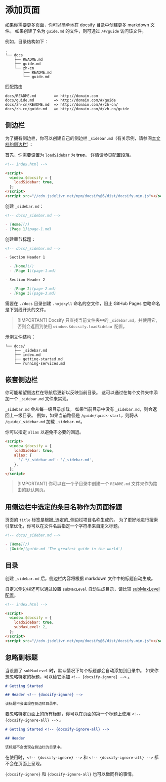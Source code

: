 # 添加页面

如果你需要更多页面，你可以简单地在 docsify 目录中创建更多 markdown 文件。 如果创建了名为 `guide.md` 的文件，则可通过 `/#/guide` 访问该文件。

例如，目录结构如下：

```text
.
└── docs
    ├── README.md
    ├── guide.md
    └── zh-cn
        ├── README.md
        └── guide.md
```

匹配路由

```text
docs/README.md        => http://domain.com
docs/guide.md         => http://domain.com/#/guide
docs/zh-cn/README.md  => http://domain.com/#/zh-cn/
docs/zh-cn/guide.md   => http://domain.com/#/zh-cn/guide
```

## 侧边栏

为了拥有侧边栏，你可以创建自己的侧边栏 `_sidebar.md`（有关示例，请参阅[本文档的侧边栏](https://github.com/docsifyjs/docsify/blob/main/docs/_sidebar.md)）：

首先，你需要设置为 `loadSidebar` 为 **true**。 详情请参见[配置段落](zh-cn/configuration#loadsidebar)。

```html
<!-- index.html -->

<script>
  window.$docsify = {
    loadSidebar: true,
  };
</script>
<script src="//cdn.jsdelivr.net/npm/docsify@5/dist/docsify.min.js"></script>
```

创建 `_sidebar.md`：

```markdown
<!-- docs/_sidebar.md -->

- [Home](/)
- [Page 1](page-1.md)
```

创建章节标题：

```markdown
<!-- docs/_sidebar.md -->

- Section Header 1

  - [Home](/)
  - [Page 1](page-1.md)

- Section Header 2

  - [Page 2](page-2.md)
  - [Page 3](page-3.md)
```

需要在 `./docs` 目录创建 `.nojekyll` 命名的空文件，阻止 GitHub Pages 忽略命名是下划线开头的文件。

> [!IMPORTANT] Docsify 只查找当前文件夹中的 `_sidebar.md`，并使用它，否则会返回到使用 `window.$docsify.loadSidebar` 配置。

示例文件结构：

```text
└── docs/
    ├── _sidebar.md
    ├── index.md
    ├── getting-started.md
    └── running-services.md
```

## 嵌套侧边栏

你可能希望侧边栏在导航后更新以反映当前目录。 这可以通过在每个文件夹中添加一个 `_sidebar.md` 文件来实现。

`_sidebar.md` 会从每一级目录加载。 如果当前目录中没有 `_sidebar.md`，则会返回上一级目录。 例如，如果当前路径是 `/guide/quick-start`，则将从 `/guide/_sidebar.md` 加载 `_sidebar.md`。

你可以指定 `alias` 以避免不必要的回退。

```html
<script>
  window.$docsify = {
    loadSidebar: true,
    alias: {
      '/.*/_sidebar.md': '/_sidebar.md',
    },
  };
</script>
```

> [!IMPORTANT] 你可以在一个子目录中创建一个 `README.md` 文件来作为路由的默认网页。

## 用侧边栏中选定的条目名称作为页面标题

页面的 `title` 标签是根据_选定的_侧边栏项目名称生成的。 为了更好地进行搜索引擎优化，你可以在文件名后指定一个字符串来自定义标题。

```markdown
<!-- docs/_sidebar.md -->

- [Home](/)
- [Guide](guide.md 'The greatest guide in the world')
```

## 目录

创建 `_sidebar.md` 后，侧边栏内容将根据 markdown 文件中的标题自动生成。

自定义侧边栏还可以通过设置 `subMaxLevel` 自动生成目录，请比较 [subMaxLevel 配置](zh-cn/configuration#submaxlevel)。

```html
<!-- index.html -->

<script>
  window.$docsify = {
    loadSidebar: true,
    subMaxLevel: 2,
  };
</script>
<script src="//cdn.jsdelivr.net/npm/docsify@5/dist/docsify.min.js"></script>
```

## 忽略副标题

当设置了 `subMaxLevel` 时，默认情况下每个标题都会自动添加到目录中。 如果你想忽略特定的标题，可以给它添加 `<!-- {docsify-ignore} -->` 。

```markdown
# Getting Started

## Header <!-- {docsify-ignore} -->

该标题不会出现在侧边栏目录中。
```

要忽略特定页面上的所有标题，你可以在页面的第一个标题上使用 `<!-- {docsify-ignore-all} -->` 。

```markdown
# Getting Started <!-- {docsify-ignore-all} -->

## Header

该标题不会出现在侧边栏的目录中。
```

在使用时，`<!-- {docsify-ignore} -->` 和 `<!-- {docsify-ignore-all} -->` 都不会在页面上呈现。

`{docsify-ignore}` 和 `{docsify-ignore-all}` 也可以做同样的事情。
